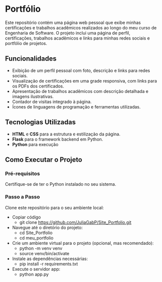 # Portfólio

Este repositório contém uma página web pessoal que exibe minhas certificações e trabalhos acadêmicos realizados ao longo do meu curso de Engenharia de Software. O projeto inclui uma página de perfil, certificações, trabalhos acadêmicos e links para minhas redes sociais e portfólio de projetos.

## Funcionalidades

- Exibição de um perfil pessoal com foto, descrição e links para redes sociais.
- Visualização de certificações em uma grade responsiva, com links para os PDFs dos certificados.
- Apresentação de trabalhos acadêmicos com descrição detalhada e imagens ilustrativas.
- Contador de visitas integrado à página.
- Ícones de linguagens de programação e ferramentas utilizadas.

## Tecnologias Utilizadas

- **HTML** e **CSS** para a estrutura e estilização da página.
- **Flask** para o framework backend em Python.
- **Python** para execução

## Como Executar o Projeto
### Pré-requisitos

Certifique-se de ter o Python instalado no seu sistema.
### Passo a Passo
Clone este repositório para o seu ambiente local:
- Copiar código
  - git clone https://github.com/JuliaGabP/Site_Portfolio.git
- Navegue até o diretório do projeto:
  - cd Site_Portfolio
  - cd meu_portfolio
- Crie um ambiente virtual para o projeto (opcional, mas recomendado):
  - python -m venv venv
  - source venv/bin/activate
- Instale as dependências necessárias:
  - pip install -r requirements.txt
- Execute o servidor app:
  - python app.py
